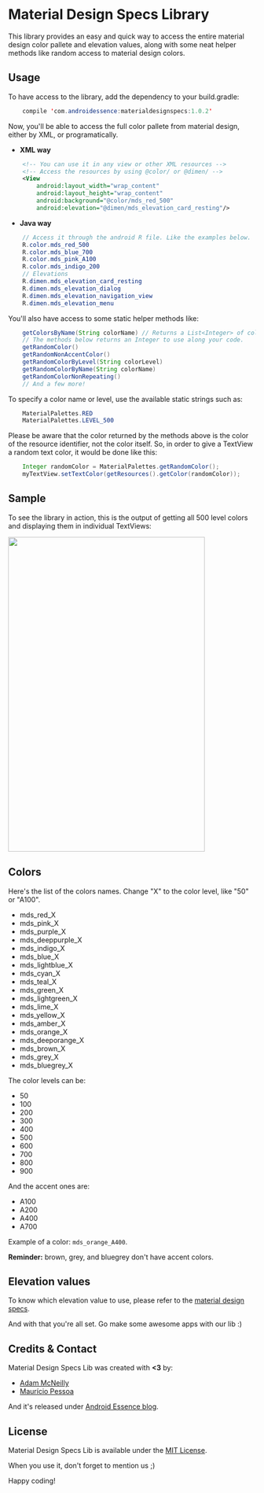 Material Design Specs Library
=============

This library provides an easy and quick way to access the entire material design color pallete and elevation values, along with some neat helper methods like random access to material design colors.


Usage
-----

To have access to the library, add the dependency to your build.gradle:

```java
	compile 'com.androidessence:materialdesignspecs:1.0.2'
```

Now, you'll be able to access the full color pallete from material design, either by XML, or programatically.

- **XML way**

```xml
	<!-- You can use it in any view or other XML resources -->
	<!-- Access the resources by using @color/ or @dimen/ -->
	<View
	    android:layout_width="wrap_content"
	    android:layout_height="wrap_content"
	    android:background="@color/mds_red_500"
	    android:elevation="@dimen/mds_elevation_card_resting"/>
```

- **Java way**

```java
	// Access it through the android R file. Like the examples below.
	R.color.mds_red_500
	R.color.mds_blue_700
	R.color.mds_pink_A100
	R.color.mds_indigo_200
	// Elevations
	R.dimen.mds_elevation_card_resting
	R.dimen.mds_elevation_dialog
	R.dimen.mds_elevation_navigation_view
	R.dimen.mds_elevation_menu
```

You'll also have access to some static helper methods like:

```java
	getColorsByName(String colorName) // Returns a List<Integer> of colors with the given name.
	// The methods below returns an Integer to use along your code.
	getRandomColor()
	getRandomNonAccentColor()
	getRandomColorByLevel(String colorLevel)
	getRandomColorByName(String colorName)
	getRandomColorNonRepeating()
	// And a few more!
```

To specify a color name or level, use the available static strings such as:

```java
    MaterialPalettes.RED
    MaterialPalettes.LEVEL_500
```

Please be aware that the color returned by the methods above is the color of the resource identifier, not the color itself. So, in order to give a TextView a random text color, it would be done like this:

```java
	Integer randomColor = MaterialPalettes.getRandomColor();
	myTextView.setTextColor(getResources().getColor(randomColor));
```

Sample
-----

To see the library in action, this is the output of getting all 500 level colors and displaying them in individual TextViews:

<img src='https://dl2.pushbulletusercontent.com/EFU6JTPJyw7FNA5cYXsY7NTg5EpstGNp/Screenshot_20151211-213913.png' width='400' height='640' />

Colors
-----

Here's the list of the colors names. Change "X" to the color level, like "50" or "A100".

- mds_red_X
- mds_pink_X
- mds_purple_X
- mds_deeppurple_X
- mds_indigo_X
- mds_blue_X
- mds_lightblue_X
- mds_cyan_X
- mds_teal_X
- mds_green_X
- mds_lightgreen_X
- mds_lime_X
- mds_yellow_X
- mds_amber_X
- mds_orange_X
- mds_deeporange_X
- mds_brown_X
- mds_grey_X
- mds_bluegrey_X

The color levels can be:

- 50
- 100
- 200
- 300
- 400
- 500
- 600
- 700
- 800
- 900

And the accent ones are:

- A100
- A200
- A400
- A700

Example of a color: `mds_orange_A400`.

**Reminder:** brown, grey, and bluegrey don't have accent colors.


Elevation values
-----

To know which elevation value to use, please refer to the [material design specs](https://www.google.com/design/spec/what-is-material/elevation-shadows.html#elevation-shadows-elevation-android-).

And with that you're all set. Go make some awesome apps with our lib :)

Credits & Contact
-----------------

Material Design Specs Lib was created with **<3** by:

- [Adam McNeilly](https://github.com/AdamMc331)
- [Maurício Pessoa](https://github.com/Mauker1)

And it's released under [Android Essence blog](http://androidessence.com/).

License
-------

Material Design Specs Lib is available under the [MIT License](https://opensource.org/licenses/MIT).

When you use it, don't forget to mention us ;) 



Happy coding!
